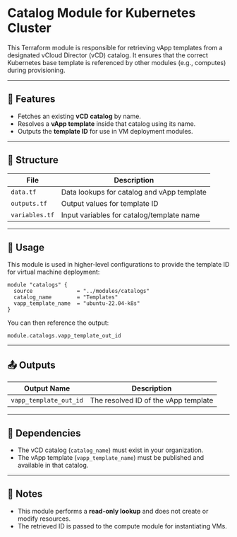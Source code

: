 # Catalog Module for Kubernetes Cluster

This Terraform module is responsible for retrieving vApp templates from a designated vCloud Director (vCD) catalog. It ensures that the correct Kubernetes base template is referenced by other modules (e.g., computes) during provisioning.

---

## 🔧 Features

- Fetches an existing **vCD catalog** by name.
- Resolves a **vApp template** inside that catalog using its name.
- Outputs the **template ID** for use in VM deployment modules.

---

## 📁 Structure

| File         | Description                              |
|--------------|------------------------------------------|
| `data.tf`    | Data lookups for catalog and vApp template |
| `outputs.tf` | Output values for template ID            |
| `variables.tf` | Input variables for catalog/template name |

---

## 🚀 Usage

This module is used in higher-level configurations to provide the template ID for virtual machine deployment:

```hcl
module "catalogs" {
  source              = "../modules/catalogs"
  catalog_name        = "Templates"
  vapp_template_name  = "ubuntu-22.04-k8s"
}
```

You can then reference the output:

```hcl
module.catalogs.vapp_template_out_id
```

---

## 📤 Outputs

| Output Name             | Description                            |
|--------------------------|----------------------------------------|
| `vapp_template_out_id`   | The resolved ID of the vApp template   |

---

## 🔗 Dependencies

- The vCD catalog (`catalog_name`) must exist in your organization.
- The vApp template (`vapp_template_name`) must be published and available in that catalog.

---

## 🧠 Notes

- This module performs a **read-only lookup** and does not create or modify resources.
- The retrieved ID is passed to the compute module for instantiating VMs.

